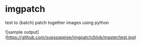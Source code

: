 # imgpatch
test to (batch) patch together images using python

![sample output] (https://github.com/suessspeise/imgpatch/blob/master/test.jpg)
